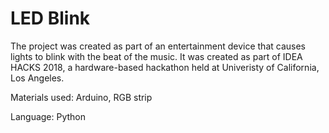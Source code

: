 # LED Blink

The project was created as part of an entertainment device that causes lights to blink with the beat of the music. It was created as part of IDEA HACKS 2018, a hardware-based hackathon held at Univeristy of California, Los Angeles. 

Materials used: Arduino, RGB strip 

Language: Python
